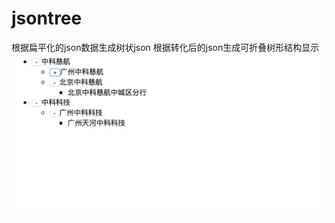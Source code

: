 # jsontree
根据扁平化的json数据生成树状json
根据转化后的json生成可折叠树形结构显示
![image](https://github.com/Amy2014/jsontree/blob/master/domo.jpg)
